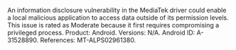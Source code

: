 An information disclosure vulnerability in the MediaTek driver could enable a local malicious application to access data outside of its permission levels. This issue is rated as Moderate because it first requires compromising a privileged process. Product: Android. Versions: N/A. Android ID: A-31528890. References: MT-ALPS02961380.